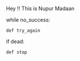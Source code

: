Hey !! This is Nupur Madaan 


while no_success:

    def try_again

if dead:

    def stop

<!---
Noor4589/Noor4589 is a ✨ special ✨ repository because its `README.md` (this file) appears on your GitHub profile.
You can click the Preview link to take a look at your changes.
--->

